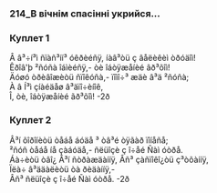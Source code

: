 ### 214_В вічнім спасінні укрийся...
### Куплет 1
Â â³÷í³ì ñïàñ³íí³ óêðèéñÿ, íàâ³òü ç âåëèêèì òðóäîì!<br/>Êðîâ'þ ²ñóñà îáìèéñÿ,- òè îáòÿæåíèé ãð³õîì!<br/>Äóøó òðèâîæèòü ñïîêóñà,- ïîìî÷³ æäè â³ä ²ñóñà;<br/>À â Í³ì çíàéäåø â³äïî÷èíîê,<br/>Î, òè, îáòÿæåíèé ãð³õîì! -2ð
### Куплет 2
Â³í õîðîíèòü òåáå áóäå ³ òâ³é òÿãàð ïîíåñå;<br/>²ñóñ òåáå íå çàáóäå,- ñëüîçè ç î÷åé Ñàì óòðå.<br/>Áà÷èòü òâî¿ Â³í ñòðàæäàííÿ, Âñ³ çàñïîêî¿òü ç³òõàííÿ,<br/>Ïëà÷ â³ääàëèòü òà ðèäàííÿ,-<br/>Âñ³ ñëüîçè ç î÷åé Ñàì óòðå. -2ð
